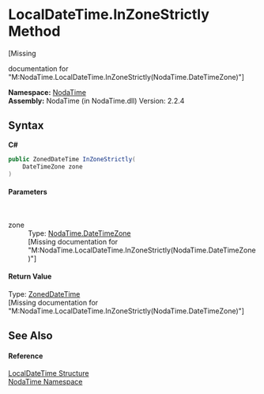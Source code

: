 # LocalDateTime.InZoneStrictly Method 
 

\[Missing <summary> documentation for "M:NodaTime.LocalDateTime.InZoneStrictly(NodaTime.DateTimeZone)"\]

**Namespace:**&nbsp;<a href="N_NodaTime">NodaTime</a><br />**Assembly:**&nbsp;NodaTime (in NodaTime.dll) Version: 2.2.4

## Syntax

**C#**<br />
``` C#
public ZonedDateTime InZoneStrictly(
	DateTimeZone zone
)
```


#### Parameters
&nbsp;<dl><dt>zone</dt><dd>Type: <a href="T_NodaTime_DateTimeZone">NodaTime.DateTimeZone</a><br />\[Missing <param name="zone"/> documentation for "M:NodaTime.LocalDateTime.InZoneStrictly(NodaTime.DateTimeZone)"\]</dd></dl>

#### Return Value
Type: <a href="T_NodaTime_ZonedDateTime">ZonedDateTime</a><br />\[Missing <returns> documentation for "M:NodaTime.LocalDateTime.InZoneStrictly(NodaTime.DateTimeZone)"\]

## See Also


#### Reference
<a href="T_NodaTime_LocalDateTime">LocalDateTime Structure</a><br /><a href="N_NodaTime">NodaTime Namespace</a><br />